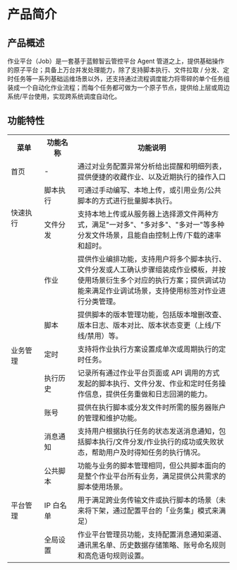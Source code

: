 # 产品简介

## 产品概述

作业平台（Job）是一套基于蓝鲸智云管控平台 Agent 管道之上，提供基础操作的原子平台；具备上万台并发处理能力，除了支持脚本执行、文件拉取 / 分发、定时任务等一系列基础运维场景以外，还支持通过流程调度能力将零碎的单个任务组装成一个自动化作业流程；而每个任务都可做为一个原子节点，提供给上层或周边系统/平台使用，实现跨系统调度自动化。

## 功能特性

<table><tbody>
<tr><th width="15%">菜单</th><th width="15%">功能名称</th><th width="70%">功能说明</th></tr>
<tr><td>首页</td><td>-</td><td>通过对业务配置异常分析给出提醒和明细列表，提供便捷的收藏作业、以及近期执行的操作入口</td></tr>
<tr><td rowspan="2" >快速执行</td><td>脚本执行</td><td>可通过手动编写、本地上传，或引用业务/公共脚本的方式进行批量脚本执行。</td></tr>
<tr><td>文件分发</td><td>支持本地上传或从服务器上选择源文件两种方式，满足"一对多"、"多对多"、"多对一"等多种分发文件场景，且能自由控制上传/下载的速率和超时。</td></tr>
<tr><td rowspan="6" >业务管理</td><td>作业</td><td>提供作业编排功能，支持用户将多个脚本执行、文件分发或人工确认步骤组装成作业模板，并按使用场景衍生多个对应的执行方案；提供调试功能来满足作业调试场景，支持使用标签对作业进行分类管理。</td></tr>
<tr><td>脚本</td><td>提供脚本的版本管理功能，包括版本增删改查、版本日志、版本对比、版本状态变更（上线/下线/禁用）等。 </td></tr>
<tr><td>定时</td><td>支持将作业执行方案设置成单次或周期执行的定时任务。</td></tr>
<tr><td>执行历史</td><td>记录所有通过作业平台页面或 API 调用的方式发起的脚本执行、文件分发、作业和定时任务操作信息，提供任务重做和日志回溯的能力。</td></tr>
<tr><td>账号</td><td>提供在执行脚本或分发文件时所需的服务器账户的管理和维护功能。</td></tr>
<tr><td>消息通知</td><td>支持用户根据执行任务的状态发送消息通知，包括脚本执行/文件分发/作业执行的成功或失败状态，帮助用户及时得知任务的执行情况。</td></tr>
<tr><td rowspan="3" >平台管理</td><td>公共脚本</td><td>功能与业务的脚本管理相同，但公共脚本面向的是整个作业平台所有业务，满足提供公共需求的脚本使用场景。</td></tr>
<tr><td>IP 白名单</td><td>用于满足跨业务传输文件或执行脚本的场景（未来将下架，通过配置平台的「业务集」模式来满足） </td></tr>
<tr><td>全局设置</td><td>作业平台管理员功能，支持配置消息通知渠道、通讯黑名单、历史数据存储策略、账号命名规则和高危语句规则设置。</td></tr>
</tbody></table>